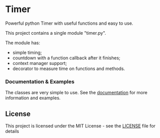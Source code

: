 # Timer

Powerful python Timer with useful functions and easy to use.

This project contains a single module "timer.py".

The module has:
- simple timing;
- countdown with a function callback after it finishes;
- context manager support;
- decorator to measure time on functions and methods.

### Documentation & Examples

The classes are very simple to use. See the [documentation](./docs/timer.md) for more information and examples.


## License

This project is licensed under the MIT License - see the [LICENSE](LICENSE) file for details
